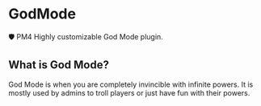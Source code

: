 # GodMode
 🛡️ PM4 Highly customizable God Mode plugin.
## What is God Mode?
God Mode is when you are completely invincible with infinite powers. It is mostly used by admins to troll players or just have fun with their powers.